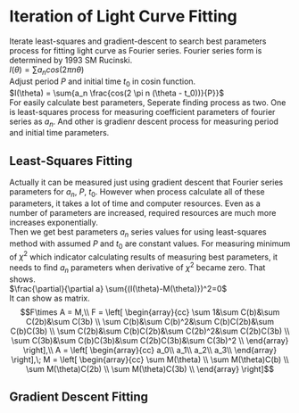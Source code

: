 # Iteration of Light Curve Fitting   
Iterate least-squares and gradient-descent to search best parameters process for fitting light curve as Fourier series. Fourier series form is determined by 1993 SM Rucinski.   
$I(\theta) = \sum{a_n cos(2 \pi n \theta)}$   
Adjust period $P$ and initial time $t_0$ in cosin function.   
$I(\theta) = \sum{a_n \frac{cos(2 \pi n (\theta - t_0))}{P}}$   
For easily calculate best parameters, Seperate finding process as two. 
One is least-squares process for measuring coefficient parameters of fourier series as $a_n$. 
And other is gradienr descent process for measuring period and initial time parameters.   
   
## Least-Squares Fitting
Actually it can be measured just using gradient descent that Fourier series parameters for $a_n$, $P$, $t_0$. 
However when process calculate all of these parameters, it takes a lot of time and computer resources. 
Even as a number of parameters are increased, required resources are much more increases exponentially.   
Then we get best parameters $a_n$ series values for using least-squares method with assumed $P$ and $t_0$ are constant values. 
For measuring minimum of $\chi^2$ which indicator calculating results of measuring best parameters, it needs to find $a_n$ parameters when derivative of $\chi^2$ became zero.
That shows.   
$\frac{\partial}{\partial a} \sum{(I(\theta)-M(\theta)})^2=0$   
It can show as matrix.   
$$F\times A = M,\\
F = \left[
\begin{array}{cc}
    \sum 1&\sum C(b)&\sum C(2b)&\sum C(3b) \\
    \sum C(b)&\sum C(b)^2&\sum C(b)C(2b)&\sum C(b)C(3b) \\
\sum C(2b)&\sum C(b)C(2b)&\sum C(2b)^2&\sum C(2b)C(3b) \\
\sum C(3b)&\sum C(b)C(3b)&\sum C(2b)C(3b)&\sum C(3b)^2 \\
\end{array}
\right],\\
A = \left[
\begin{array}{cc}
    a_0\\
    a_1\\
    a_2\\
    a_3\\
\end{array}
\right],\;
M = \left[
\begin{array}{cc}
    \sum M(\theta) \\
    \sum M(\theta)C(b) \\
    \sum M(\theta)C(2b) \\
    \sum M(\theta)C(3b) \\
\end{array}
\right]$$   


## Gradient Descent Fitting   
